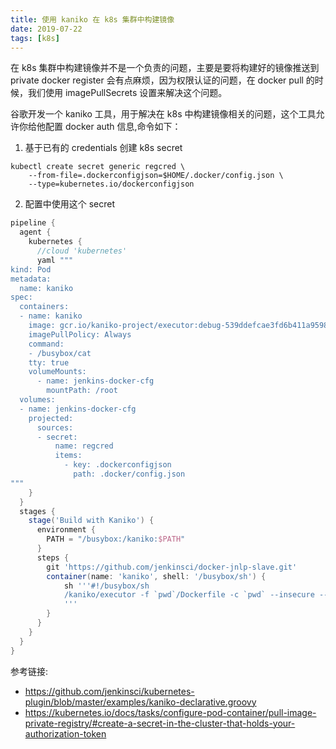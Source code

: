 ```yaml
---
title: 使用 kaniko 在 k8s 集群中构建镜像
date: 2019-07-22
tags: [k8s]
---
```

在 k8s 集群中构建镜像并不是一个负责的问题，主要是要将构建好的镜像推送到 private docker register 会有点麻烦，因为权限认证的问题，在 docker pull 的时候，我们使用 imagePullSecrets 设置来解决这个问题。

谷歌开发一个 kaniko 工具，用于解决在 k8s 中构建镜像相关的问题，这个工具允许你给他配置 docker auth 信息,命令如下：

1. 基于已有的 credentials 创建 k8s secret
```shell
kubectl create secret generic regcred \
    --from-file=.dockerconfigjson=$HOME/.docker/config.json \
    --type=kubernetes.io/dockerconfigjson
```

2. 配置中使用这个 secret
```groovy
pipeline {
  agent {
    kubernetes {
      //cloud 'kubernetes'
      yaml """
kind: Pod
metadata:
  name: kaniko
spec:
  containers:
  - name: kaniko
    image: gcr.io/kaniko-project/executor:debug-539ddefcae3fd6b411a95982a830d987f4214251
    imagePullPolicy: Always
    command:
    - /busybox/cat
    tty: true
    volumeMounts:
      - name: jenkins-docker-cfg
        mountPath: /root
  volumes:
  - name: jenkins-docker-cfg
    projected:
      sources:
      - secret:
          name: regcred
          items:
            - key: .dockerconfigjson
              path: .docker/config.json
"""
    }
  }
  stages {
    stage('Build with Kaniko') {
      environment {
        PATH = "/busybox:/kaniko:$PATH"
      }
      steps {
        git 'https://github.com/jenkinsci/docker-jnlp-slave.git'
        container(name: 'kaniko', shell: '/busybox/sh') {
            sh '''#!/busybox/sh
            /kaniko/executor -f `pwd`/Dockerfile -c `pwd` --insecure --skip-tls-verify --cache=true --destination=mydockerregistry:5000/myorg/myimage
            '''
        }
      }
    }
  }
}
```

参考链接:
* https://github.com/jenkinsci/kubernetes-plugin/blob/master/examples/kaniko-declarative.groovy
* https://kubernetes.io/docs/tasks/configure-pod-container/pull-image-private-registry/#create-a-secret-in-the-cluster-that-holds-your-authorization-token
